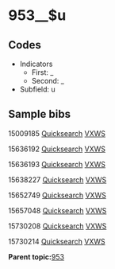 # 953\_\_$u

## Codes

-   Indicators
    -   First: \_
    -   Second: \_
-   Subfield: u

## Sample bibs

15009185 [Quicksearch](https://search.library.yale.edu/catalog/15009185) [VXWS](http://prodorbis.library.yale.edu:7014/vxws/GetHoldingsService?bibId=15009185)

15636192 [Quicksearch](https://search.library.yale.edu/catalog/15636192) [VXWS](http://prodorbis.library.yale.edu:7014/vxws/GetHoldingsService?bibId=15636192)

15636193 [Quicksearch](https://search.library.yale.edu/catalog/15636193) [VXWS](http://prodorbis.library.yale.edu:7014/vxws/GetHoldingsService?bibId=15636193)

15638227 [Quicksearch](https://search.library.yale.edu/catalog/15638227) [VXWS](http://prodorbis.library.yale.edu:7014/vxws/GetHoldingsService?bibId=15638227)

15652749 [Quicksearch](https://search.library.yale.edu/catalog/15652749) [VXWS](http://prodorbis.library.yale.edu:7014/vxws/GetHoldingsService?bibId=15652749)

15657048 [Quicksearch](https://search.library.yale.edu/catalog/15657048) [VXWS](http://prodorbis.library.yale.edu:7014/vxws/GetHoldingsService?bibId=15657048)

15730208 [Quicksearch](https://search.library.yale.edu/catalog/15730208) [VXWS](http://prodorbis.library.yale.edu:7014/vxws/GetHoldingsService?bibId=15730208)

15730214 [Quicksearch](https://search.library.yale.edu/catalog/15730214) [VXWS](http://prodorbis.library.yale.edu:7014/vxws/GetHoldingsService?bibId=15730214)

**Parent topic:**[953](../../tags/953/953.md)

